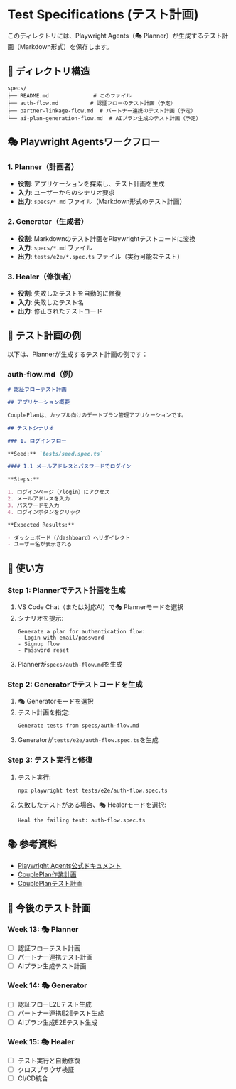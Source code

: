 # Test Specifications (テスト計画)

このディレクトリには、Playwright Agents（🎭 Planner）が生成するテスト計画（Markdown形式）を保存します。

## 📁 ディレクトリ構造

```
specs/
├── README.md              # このファイル
├── auth-flow.md          # 認証フローのテスト計画（予定）
├── partner-linkage-flow.md  # パートナー連携のテスト計画（予定）
└── ai-plan-generation-flow.md  # AIプラン生成のテスト計画（予定）
```

## 🎭 Playwright Agentsワークフロー

### 1. Planner（計画者）

- **役割**: アプリケーションを探索し、テスト計画を生成
- **入力**: ユーザーからのシナリオ要求
- **出力**: `specs/*.md` ファイル（Markdown形式のテスト計画）

### 2. Generator（生成者）

- **役割**: Markdownのテスト計画をPlaywrightテストコードに変換
- **入力**: `specs/*.md` ファイル
- **出力**: `tests/e2e/*.spec.ts` ファイル（実行可能なテスト）

### 3. Healer（修復者）

- **役割**: 失敗したテストを自動的に修復
- **入力**: 失敗したテスト名
- **出力**: 修正されたテストコード

## 📝 テスト計画の例

以下は、Plannerが生成するテスト計画の例です：

### auth-flow.md（例）

```markdown
# 認証フローテスト計画

## アプリケーション概要

CouplePlanは、カップル向けのデートプラン管理アプリケーションです。

## テストシナリオ

### 1. ログインフロー

**Seed:** `tests/seed.spec.ts`

#### 1.1 メールアドレスとパスワードでログイン

**Steps:**

1. ログインページ（/login）にアクセス
2. メールアドレスを入力
3. パスワードを入力
4. ログインボタンをクリック

**Expected Results:**

- ダッシュボード（/dashboard）へリダイレクト
- ユーザー名が表示される
```

## 🚀 使い方

### Step 1: Plannerでテスト計画を生成

1. VS Code Chat（または対応AI）で🎭 Plannerモードを選択
2. シナリオを提示:
   ```
   Generate a plan for authentication flow:
   - Login with email/password
   - Signup flow
   - Password reset
   ```
3. Plannerが`specs/auth-flow.md`を生成

### Step 2: Generatorでテストコードを生成

1. 🎭 Generatorモードを選択
2. テスト計画を指定:
   ```
   Generate tests from specs/auth-flow.md
   ```
3. Generatorが`tests/e2e/auth-flow.spec.ts`を生成

### Step 3: テスト実行と修復

1. テスト実行:
   ```bash
   npx playwright test tests/e2e/auth-flow.spec.ts
   ```
2. 失敗したテストがある場合、🎭 Healerモードを選択:
   ```
   Heal the failing test: auth-flow.spec.ts
   ```

## 📚 参考資料

- [Playwright Agents公式ドキュメント](https://playwright.dev/docs/test-agents)
- [CouplePlan作業計画](../Docs/作業計画.md)
- [CouplePlanテスト計画](../Docs/TEST_PLAN.md)

## 🎯 今後のテスト計画

### Week 13: 🎭 Planner

- [ ] 認証フローテスト計画
- [ ] パートナー連携テスト計画
- [ ] AIプラン生成テスト計画

### Week 14: 🎭 Generator

- [ ] 認証フローE2Eテスト生成
- [ ] パートナー連携E2Eテスト生成
- [ ] AIプラン生成E2Eテスト生成

### Week 15: 🎭 Healer

- [ ] テスト実行と自動修復
- [ ] クロスブラウザ検証
- [ ] CI/CD統合
